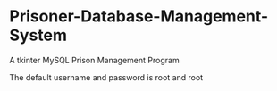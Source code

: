 # Prisoner-Database-Management-System

A tkinter MySQL Prison Management Program

The default username and password is root and root
